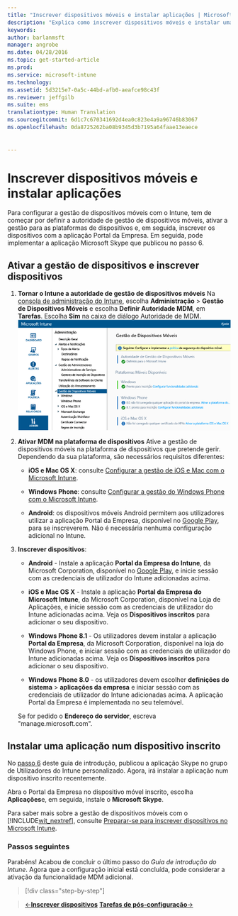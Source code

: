 ```yaml
---
title: "Inscrever dispositivos móveis e instalar aplicações | Microsoft Intune"
description: "Explica como inscrever dispositivos móveis e instalar uma aplicação num dispositivo inscrito no Intune"
keywords: 
author: barlanmsft
manager: angrobe
ms.date: 04/28/2016
ms.topic: get-started-article
ms.prod: 
ms.service: microsoft-intune
ms.technology: 
ms.assetid: 5d3215e7-0a5c-44bd-afb0-aeafce98c43f
ms.reviewer: jeffgilb
ms.suite: ems
translationtype: Human Translation
ms.sourcegitcommit: 6d1c7c670341692d4ea0c823e4a9a96746b83067
ms.openlocfilehash: 0da8725262ba08b9345d3b7195a64faae13eaece


---
```


# Inscrever dispositivos móveis e instalar aplicações
Para configurar a gestão de dispositivos móveis com o Intune, tem de começar por definir a autoridade de gestão de dispositivos móveis, ativar a gestão para as plataformas de dispositivos e, em seguida, inscrever os dispositivos com a aplicação Portal da Empresa. Em seguida, pode implementar a aplicação Microsoft Skype que publicou no passo 6.

## Ativar a gestão de dispositivos e inscrever dispositivos

1.  **Tornar o Intune a autoridade de gestão de dispositivos móveis** Na [consola de administração do Intune](https://manage.microsoft.com/), escolha **Administração**  >  **Gestão de Dispositivos Móveis** e escolha **Definir Autoridade MDM**, em **Tarefas**.  Escolha **Sim** na caixa de diálogo Autoridade de MDM.
    ![Consola de administração. Definir MDM para o Intune](./media/mdmAuthority.png)

2.  **Ativar MDM na plataforma de dispositivos** Ative a gestão de dispositivos móveis na plataforma de dispositivos que pretende gerir. Dependendo da sua plataforma, são necessários requisitos diferentes:

    -   **iOS e Mac OS X**: consulte [Configurar a gestão de iOS e Mac com o Microsoft Intune](/intune/deploy-use/set-up-ios-and-mac-management-with-microsoft-intune).

    -   **Windows Phone**: consulte [Configurar a gestão do Windows Phone com o Microsoft Intune](/intune/deploy-use/set-up-windows-phone-management-with-microsoft-intune).

    -   **Android**: os dispositivos móveis Android permitem aos utilizadores utilizar a aplicação Portal da Empresa, disponível no [Google Play](https://play.google.com/store/apps/details?id=com.skype.raider), para se inscreverem. Não é necessária nenhuma configuração adicional no Intune.

3.  **Inscrever dispositivos**:

    -   **Android** - Instale a aplicação **Portal da Empresa do Intune**, da Microsoft Corporation, disponível no [Google Play](http://go.microsoft.com/fwlink/p/?LinkId=386612), e inicie sessão com as credenciais de utilizador do Intune adicionadas acima.

    -   **iOS e Mac OS X** - Instale a aplicação **Portal da Empresa do Microsoft Intune**, da Microsoft Corporation, disponível na Loja de Aplicações, e inicie sessão com as credenciais de utilizador do Intune adicionadas acima. Veja os **Dispositivos inscritos** para adicionar o seu dispositivo.

    -   **Windows Phone 8.1** - Os utilizadores devem instalar a aplicação **Portal da Empresa**, da Microsoft Corporation, disponível na loja do Windows Phone, e iniciar sessão com as credenciais de utilizador do Intune adicionadas acima.  Veja os **Dispositivos inscritos** para adicionar o seu dispositivo.

    -   **Windows Phone 8.0** - os utilizadores devem escolher **definições do sistema** &gt; **aplicações da empresa** e iniciar sessão com as credenciais de utilizador do Intune adicionadas acima. A aplicação Portal da Empresa é implementada no seu telemóvel.

    Se for pedido o **Endereço do servidor**, escreva "manage.microsoft.com".

## Instalar uma aplicação num dispositivo inscrito
No [passo 6](start-with-a-paid-subscription-to-microsoft-intune-step-6.md) deste guia de introdução, publicou a aplicação Skype no grupo de Utilizadores do Intune personalizado. Agora, irá instalar a aplicação num dispositivo inscrito recentemente.

Abra o Portal da Empresa no dispositivo móvel inscrito, escolha **Aplicações**e, em seguida, instale o **Microsoft Skype**.

Para saber mais sobre a gestão de dispositivos móveis com o [!INCLUDE[wit_nextref](../includes/wit_nextref_md.md)], consulte [Preparar-se para inscrever dispositivos no Microsoft Intune](/intune/deploy-use/get-ready-to-enroll-devices-in-microsoft-intune).


### Passos seguintes
Parabéns! Acabou de concluir o último passo do *Guia de introdução do Intune*. Agora que a configuração inicial está concluída, pode considerar a ativação da funcionalidade MDM adicional.

>[!div class="step-by-step"]

>[&larr;**Inscrever dispositivos**](.\start-with-a-paid-subscription-to-microsoft-intune-step-8.md)     [**Tarefas de pós-configuração**&rarr;](.\post-configuration-tasks.md)  



<!--HONumber=Aug16_HO4-->


